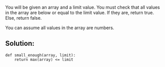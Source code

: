 You will be given an array and a limit value. You must check that all values in the array are below or equal to the limit value. If they are, return true. Else, return false.

You can assume all values in the array are numbers.

## Solution:

```
def small_enough(array, limit):
    return max(array) <= limit
```